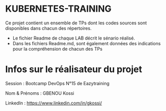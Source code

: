 # KUBERNETES-TRAINING
Ce projet contient un ensemble de TPs dont les codes sources sont disponibles dans chacun des répertoires.
- Le fichier Readme de chaque LAB décrit le sénario réalisé.
- Dans les fichiers Readme.md, sont également données des indications pour la compréhension de chacun des TPs

# Infos sur le réalisateur du projet
Session       : Bootcamp DevOps N°15 de Eazytraining

Nom & Prénoms : GBENOU Kossi

LinkedIn      : https://www.linkedin.com/in/gkossi/